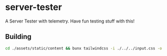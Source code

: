 # server-tester

A Server Tester with telemetry. Have fun testing stuff with this!

## Building

```sh
cd ./assets/static/content && bunx tailwindcss -i ./../../input.css -o ./dist/output.css && cd ./../../../ && cargo build -r
```
